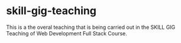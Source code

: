 # skill-gig-teaching

This is a the overal teaching that is being carried out in the SKILL GIG Teaching of Web Development Full Stack Course. 